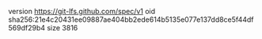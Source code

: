 version https://git-lfs.github.com/spec/v1
oid sha256:21e4c20431ee09887ae404bb2ede614b5135e077e137dd8ce5f44df569df29b4
size 3816
